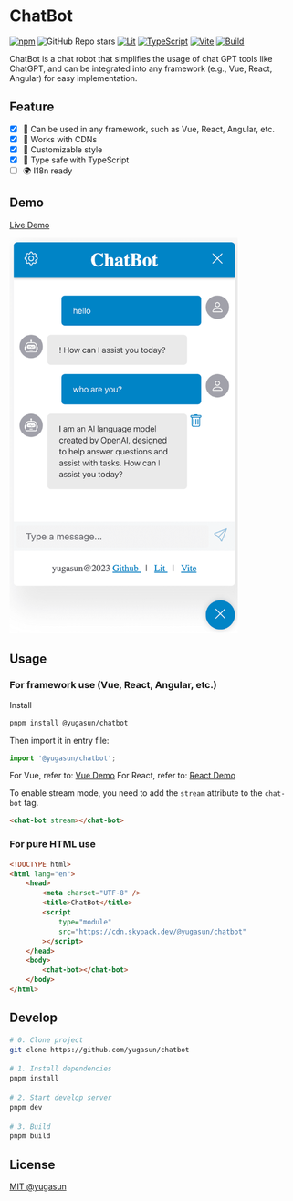# ChatBot

[![npm](https://img.shields.io/npm/v/@yugasun/chatbot)](https://www.npmjs.com/)
![GitHub Repo stars](https://img.shields.io/github/stars/yugasun/chatbot?style=social)
[![Lit](https://img.shields.io/badge/Framework-Lit-5865f2)](https://lit.dev/)
[![TypeScript](https://img.shields.io/badge/Language-TypeScript-blue)](https://www.typescriptlang.org/)
[![Vite](https://img.shields.io/badge/Develop-Vite-747bff)](https://vitejs.dev)
[![Build](https://github.com/yugasun/chatbot/actions/workflows/deploy.yml/badge.svg?branch=main)](https://github.com/yugasun/chatbot/actions/workflows/deploy.yml)

ChatBot is a chat robot that simplifies the usage of chat GPT tools like ChatGPT, and can be integrated into any framework (e.g., Vue, React, Angular) for easy implementation.

## Feature

-   [x] 🚀 Can be used in any framework, such as Vue, React, Angular, etc.
-   [x] 🌟 Works with CDNs
-   [x] 🎨 Customizable style
-   [x] 🍺 Type safe with TypeScript
-   [ ] 🌍 I18n ready

## Demo

[Live Demo](https://chatbot-yugasun.vercel.app/)

<img src="./demo/chatbot.png" alt="chatbot" width="400"/>

## Usage

### For framework use (Vue, React, Angular, etc.)

Install

```bash
pnpm install @yugasun/chatbot
```

Then import it in entry file:

```js
import '@yugasun/chatbot';
```

For Vue, refer to: [Vue Demo](./demo/vue)
For React, refer to: [React Demo](./demo/react)

To enable stream mode, you need to add the `stream` attribute to the `chat-bot` tag.

```html
<chat-bot stream></chat-bot>
```

### For pure HTML use

```html
<!DOCTYPE html>
<html lang="en">
    <head>
        <meta charset="UTF-8" />
        <title>ChatBot</title>
        <script
            type="module"
            src="https://cdn.skypack.dev/@yugasun/chatbot"
        ></script>
    </head>
    <body>
        <chat-bot></chat-bot>
    </body>
</html>
```

## Develop

```bash
# 0. Clone project
git clone https://github.com/yugasun/chatbot

# 1. Install dependencies
pnpm install

# 2. Start develop server
pnpm dev

# 3. Build
pnpm build
```

## License

[MIT @yugasun](./LICENSE)
